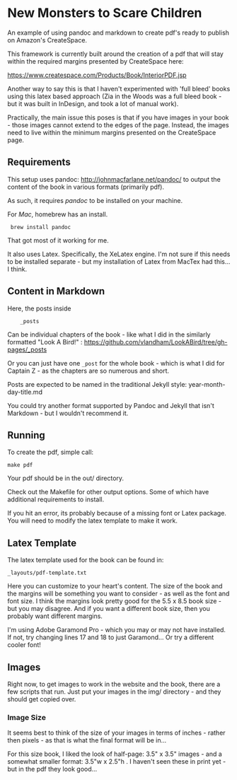 # New Monsters to Scare Children

An example of using pandoc and markdown to create pdf's ready to publish on Amazon's CreateSpace.

This framework is currently built around the creation of a pdf that will stay within the required margins presented by CreateSpace here:

https://www.createspace.com/Products/Book/InteriorPDF.jsp

Another way to say this is that I haven't experimented with 'full bleed' books using this latex based approach (Zia in the Woods was a full bleed book - but it was built in InDesign, and took a lot of manual work).

Practically, the main issue this poses is that if you have images in your book - those images cannot extend to the edges of the page. Instead, the images need to live within the minimum margins presented on the CreateSpace page.


## Requirements

This setup uses pandoc: http://johnmacfarlane.net/pandoc/ to output the content of the book in various formats (primarily pdf).

As such, it requires _pandoc_ to be installed on your machine.

For _Mac_, homebrew has an install.

     brew install pandoc

That got most of it working for me.

It also uses Latex. Specifically, the XeLatex engine. I'm not sure if this needs to be installed separate - but my installation of Latex from MacTex had this... I think.

## Content in Markdown

Here, the posts inside

```
    _posts
```

Can be individual chapters of the book - like what I did in the similarly formatted "Look A Bird!" : https://github.com/vlandham/LookABird/tree/gh-pages/_posts

Or you can just have one `_post` for the whole book - which is what I did for Captain Z - as the chapters are so numerous and short.

Posts are expected to be named in the traditional Jekyll style: year-month-day-title.md

You could try another format supported by Pandoc and Jekyll that isn't Markdown - but I wouldn't recommend it.


## Running

To create the pdf, simple call:

    make pdf

Your pdf should be in the out/ directory.

Check out the Makefile for other output options. Some of which have additional requirements to install.

If you hit an error, its probably because of a missing font or Latex package. You will need to modify the latex template to make it work.

## Latex Template

The latex template used for the book can be found in:

```
_layouts/pdf-template.txt
```

Here you can customize to your heart's content. The size of the book and the margins will be something you want to consider - as well as the font and font size. I think the margins look pretty good for the 5.5 x 8.5 book size - but you may disagree. And if you want a different book size, then you probably want different margins.

I'm using Adobe Garamond Pro - which you may or may not have installed. If not, try changing lines 17 and 18 to just Garamond... Or try a different cooler font!


## Images

Right now, to get images to work in the website and the book, there are a few scripts that run. Just put your images in the img/ directory - and they should get copied over.

### Image Size

It seems best to think of the size of your images in terms of inches - rather then pixels - as that is what the final format will be in...

For this size book, I liked the look of half-page: 3.5" x 3.5" images - and a somewhat smaller format: 3.5"w x 2.5"h . I haven't seen these in print yet - but in the pdf they look good...
